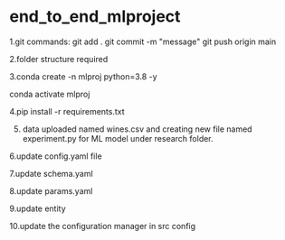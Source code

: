 # end_to_end_mlproject

1.git commands:
git add .
git commit -m "message"
git push origin main 

2.folder structure required

3.conda create -n mlproj python=3.8 -y

conda activate mlproj

4.pip install -r requirements.txt

5. data uploaded named wines.csv and creating new file named experiment.py for ML model under research folder. 

6.update config.yaml file

7.update schema.yaml

8.update params.yaml

9.update entity

10.update the configuration manager in src config










